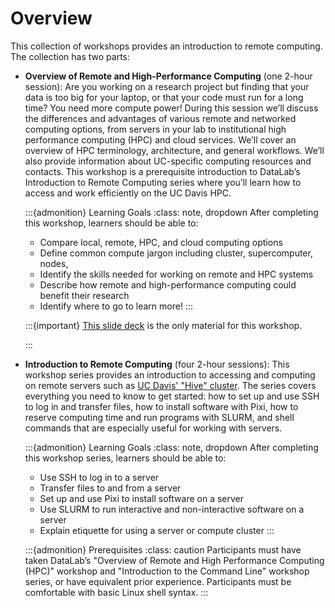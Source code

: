 Overview
========

This collection of workshops provides an introduction to remote computing. The
collection has two parts:

* **Overview of Remote and High-Performance Computing** (one 2-hour session):
  Are you working on a research project but finding that your data is too big
  for your laptop, or that your code must run for a long time? You need more
  compute power! During this session we’ll discuss the differences and
  advantages of various remote and networked computing options, from servers in
  your lab to institutional high performance computing (HPC) and cloud
  services. We’ll cover an overview of HPC terminology, architecture, and
  general workflows. We’ll also provide information about UC-specific computing
  resources and contacts. This workshop is a prerequisite introduction to
  DataLab’s Introduction to Remote Computing series where you’ll learn how to
  access and work efficiently on the UC Davis HPC.

  :::{admonition} Learning Goals
  :class: note, dropdown
  After completing this workshop, learners should be able to:

  + Compare local, remote, HPC, and cloud computing options
  + Define common compute jargon including cluster, supercomputer, nodes,
  + Identify the skills needed for working on remote and HPC systems
  + Describe how remote and high-performance computing could benefit their
    research
  + Identify where to go to learn more!
  :::

  :::{important}
  [This slide deck][slides] is the only material for this workshop.

  [slides]: https://docs.google.com/presentation/d/1Y14U4okdZ9MsdYJ997cCQexQoyiDfv0NrDfo49pr2nQ/edit?usp=sharing
  :::

* **Introduction to Remote Computing** (four 2-hour sessions): This workshop
  series provides an introduction to accessing and computing on remote servers
  such as [UC Davis' "Hive" cluster][hive]. The series covers everything you
  need to know to get started: how to set up and use SSH to log in and transfer
  files, how to install software with Pixi, how to reserve computing time and
  run programs with SLURM, and shell commands that are especially useful for
  working with servers.

  [hive]: https://hpc.ucdavis.edu/clusters

  :::{admonition} Learning Goals
  :class: note, dropdown
  After completing this workshop series, learners should be able to:
  
  + Use SSH to log in to a server
  + Transfer files to and from a server
  + Set up and use Pixi to install software on a server
  + Use SLURM to run interactive and non-interactive software on a server
  + Explain etiquette for using a server or compute cluster
  :::

  :::{admonition} Prerequisites
  :class: caution
  Participants must have taken DataLab’s "Overview of Remote and High
  Performance Computing (HPC)” workshop and "Introduction to the Command Line"
  workshop series, or have equivalent prior experience. Participants must be
  comfortable with basic Linux shell syntax.
  :::
